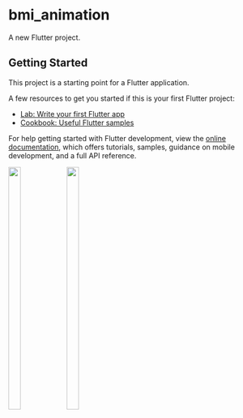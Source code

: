 # bmi_animation

A new Flutter project.

## Getting Started

This project is a starting point for a Flutter application.

A few resources to get you started if this is your first Flutter project:

- [Lab: Write your first Flutter app](https://docs.flutter.dev/get-started/codelab)
- [Cookbook: Useful Flutter samples](https://docs.flutter.dev/cookbook)

For help getting started with Flutter development, view the
[online documentation](https://docs.flutter.dev/), which offers tutorials,
samples, guidance on mobile development, and a full API reference.


<p>
  <img src = "https://github.com/prinagangani/bmi_animate/assets/123531128/c281b314-5c8d-49da-82d9-c06c4dab6768" height=35% width=22%>
  <img src = "https://github.com/prinagangani/bmi_animate/assets/123531128/47b94e5a-eecf-42a9-9098-6b2e35b77603" height=35% width=22%>
  
</p>


